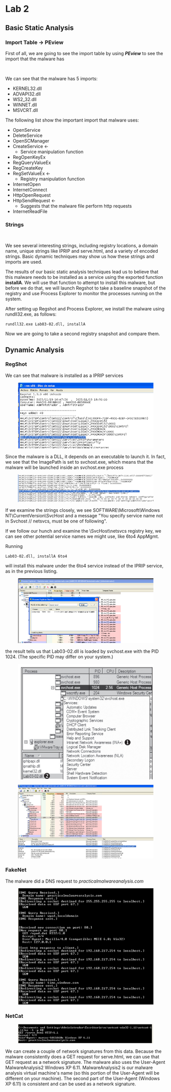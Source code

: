 # Lab 2

## Basic Static Analysis

### Import Table -> PEview

First of all, we are going to see the import table by using _**PEview**_ to see the import that the malware has

<figure><img src="https://lh7-us.googleusercontent.com/oTahyd3lfpPYenx1tcptElBGQtBe1V2Ge5yXfmfJobiQADtgITo5up89eozOF_STld32iuejTUqzsIP8PXxbiQB4QodckFg612MBaxmwMpmqUtRdGpmyKM-NP5PUIpUwQ3O-GCh0fy2S9WFFDhwUFEQ" alt=""><figcaption></figcaption></figure>

We can see that the malware has 5 imports:

* KERNEL32.dll
* ADVAPI32.dll
* WS2\_32.dll
* WINNET.dll
* MSVCRT.dll

The following list show the important import that malware uses:

* OpenService
* DeleteService
* OpenSCManager
* CreateService ←&#x20;
  * Service manipulation function
* RegOpenKeyEx&#x20;
* RegQueryValueEx&#x20;
* RegCreateKey&#x20;
* RegSetValueEx ←&#x20;
  * Registry manipulation function
* InternetOpen&#x20;
* InternetConnect&#x20;
* HttpOpenRequest&#x20;
* HttpSendRequest ←&#x20;
  * Suggests that the malware file perform http requests&#x20;
* InternetReadFile

### Strings&#x20;

<figure><img src="https://lh7-us.googleusercontent.com/YptjufwO4rxPK8zinK_Xo6NSdv2WqBm5aLl3LZQmu466bTNwWQPzKnBddAezuKfXYkCUYmHPpqTRn2oYUss4eck_xexEpaFeXpJH6QqOXOHT8CGqiNFJx5sy7ySCYz9tJJy7A6gcarEm5MO0XcxeHzg" alt=""><figcaption></figcaption></figure>

We see several interesting strings, including registry locations, a domain name, unique strings like IPRIP and serve.html, and a variety of encoded strings. Basic dynamic techniques may show us how these strings and imports are used.

The results of our basic static analysis techniques lead us to believe that this malware needs to be installed as a service using the exported function **installA**. We will use that function to attempt to install this malware, but before we do that, we will launch Regshot to take a baseline snapshot of the registry and use Process Explorer to monitor the processes running on the system.

After setting up Regshot and Process Explorer, we install the malware using rundll32.exe, as follows:

```
rundll32.exe Lab03-02.dll, installA
```

Now we are going to take a second registry snapshot and compare them.



## Dynamic Analysis

### RegShot

We can see that malware is installed as a IPRIP services

<figure><img src="../.gitbook/assets/image (63).png" alt=""><figcaption></figcaption></figure>

Since the malware is a DLL, it depends on an executable to launch it. In fact, we see that the ImagePath is set to svchost.exe, which means that the malware will be launched inside an svchost.exe process

<figure><img src="../.gitbook/assets/image (64).png" alt=""><figcaption></figcaption></figure>

If we examine the strings closely, we see SOFTWARE\Microsoft\Windows NT\CurrentVersion\SvcHost and a message "You specify service name not in Svchost // netsvcs, must be one of following".&#x20;

If we follow our hunch and examine the \SvcHost\netsvcs registry key, we can see other potential service names we might use, like 6to4 AppMgmt.&#x20;

Running&#x20;

```
Lab03-02.dll, installA 6to4
```

will install this malware under the 6to4 service instead of the IPRIP service, as in the previous listing.









<figure><img src="../.gitbook/assets/image (65).png" alt=""><figcaption></figcaption></figure>

the result tells us that Lab03-02.dll is loaded by svchost.exe with the PID 1024. (The specific PID may differ on your system.)

<figure><img src="../.gitbook/assets/image (66).png" alt=""><figcaption></figcaption></figure>





<figure><img src="../.gitbook/assets/image (67).png" alt=""><figcaption></figcaption></figure>



### FakeNet

The malware did a DNS request to _practicalmalwareanalysis.com_

<figure><img src="../.gitbook/assets/image (68).png" alt=""><figcaption></figcaption></figure>

### NetCat

<figure><img src="../.gitbook/assets/image (69).png" alt=""><figcaption></figcaption></figure>

We can create a couple of network signatures from this data. Because the malware consistently does a GET request for serve.html, we can use that GET request as a network signature. The malware also uses the User-Agent MalwareAnalysis2 Windows XP 6.11. MalwareAnalysis2 is our malware analysis virtual machine's name (so this portion of the User-Agent will be different on your machine). The second part of the User-Agent (Windows XP 6.11) is consistent and can be used as a network signature.

